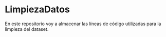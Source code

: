 # LimpiezaDatos
En este repositorio voy a almacenar las líneas de código utilizadas para la limpieza del dataset.
